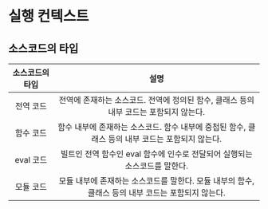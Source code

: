# 실행 컨텍스트

## 소스코드의 타입

| 소스코드의 타입 |                                                설명                                                |
| :-------------: | :------------------------------------------------------------------------------------------------: |
|    전역 코드    |       전역에 존재하는 소스코드. 전역에 정의된 함수, 클래스 등의 내부 코드는 포함되지 않는다.       |
|    함수 코드    |  함수 내부에 존재하는 소스코드. 함수 내부에 중첩된 함수, 클래스 등의 내부 코드는 포함되지 않는다.  |
|    eval 코드    |             빌트인 전역 함수인 eval 함수에 인수로 전달되어 실행되는 소스코드를 말한다.             |
|    모듈 코드    | 모듈 내부에 존재하는 소스코드를 말한다. 모듈 내부의 함수, 클래스 등의 내부 코드는 포함되지 않는다. |
